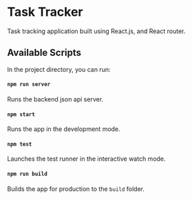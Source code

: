 # Task Tracker

Task tracking application built using React.js, and React router.

## Available Scripts

In the project directory, you can run:

#### `npm run server`

Runs the backend json api server.

#### `npm start`

Runs the app in the development mode.

#### `npm test`

Launches the test runner in the interactive watch mode.

#### `npm run build`

Builds the app for production to the `build` folder.
